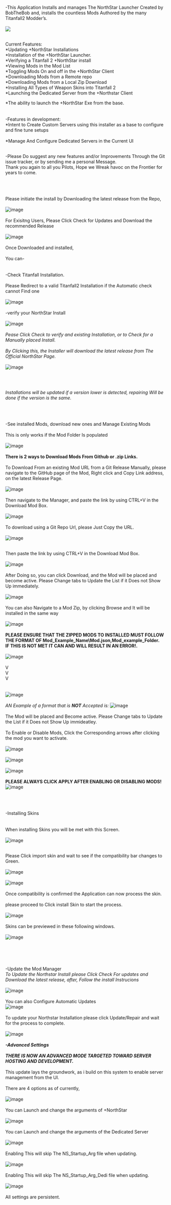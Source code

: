 
-This Application Installs and manages The NorthStar Launcher Created by BobTheBob and, installs the countless Mods Authored by the many Titanfall2 Modder’s.
<br /><br />
![](Preview.gif)
<br /><br />

Current Features:
<br />
*Updating +NorthStar Installations
<br />
*Installation of the +NorthStar Launcher.
<br />
*Verifying a Titanfall 2 +NorthStar install
<br />
*Viewing Mods in the Mod List
<br />
*Toggling Mods On and off in the +NorthStar Client
<br />
*Downloading Mods from a Remote repo
<br />
*Downloading Mods from a Local Zip Download
<br />
*Installing All Types of Weapon Skins into Titanfall 2
<br />
*Launching the Dedicated Server from the +Northstar Client
<br />

*The ability to launch the +NorthStar Exe from the base.
<br /><br /><br />
-Features in development:
<br />
*Intent to Create Custom Servers using this installer as a base to configure and fine tune setups
<br />
<br />
*Manage And Configure Dedicated Servers in the Current UI
<br /><br />

-Please Do suggest any new features and/or Improvements Through the Git issue tracker, or by sending me a personal Message.
<br />
Thank you again to all you Pilots, Hope we Wreak havoc on the Frontier for years to come.
<br /><br /><br /><br />


Please initiate the install by Downloading the latest release from the Repo,
<br /><br />
![image](https://user-images.githubusercontent.com/23240514/150025911-aacaf334-cc33-4239-94d7-512cfb84fe49.png)
<br /><br />
For Exisitng Users, Please Click Check for Updates and Download the recommended Release<br /><br />
![image](https://user-images.githubusercontent.com/23240514/150024995-41b49d70-fedc-40cc-9ad6-d9f3dbf2801b.png)<br /><br />
Once Downloaded and installed,
<br /><br />
You can-
<br /><br /><br />
-Check Titanfall Installation.
<br /><br />
Please Redirect to a valid Titanfall2 Installation if the Automatic check cannot Find one
<br /><br />
![image](https://user-images.githubusercontent.com/23240514/150023304-d583c3ca-9785-4344-b4b9-136062d5f1dd.png)<br /><br />
-verify your NorthStar Install
<br /><br />
![image](https://user-images.githubusercontent.com/23240514/150023333-cc9f6b04-7327-4b7a-a31c-03f9c03c81a7.png)<br /><br />
*Pease Click Check to verify and existing Installation, or to Check for a Manually placed Install.*
<br /><br />
*By Clicking this, the Installer will download the latest release from The Official NorthStar Page.*
<br /><br />
![image](https://user-images.githubusercontent.com/23240514/150023447-444f8619-c836-4284-a00a-cc9b79d91046.png)

<br /><br />

*Installations will be updated if a version lower is detected, repairing Will be done if the version is the same.*
<br /><br /><br /><br />


-See installed Mods, download new ones and Manage Existing Mods
<br /><br />
This is only works if the Mod Folder Is populated
<br /><br />
![image](https://user-images.githubusercontent.com/23240514/150023494-27a2fbf0-f857-4d90-b1dd-cf2615c62e64.png)<br /><br />
**There is 2 ways to Download Mods From Github or .zip Links.**
<br /><br />
To Download From an existing Mod URL from a Git Release Manually, please navigate to the GitHub page of the Mod, Right click and Copy Link address, on the latest Release Page.
<br /><br />
![image](https://user-images.githubusercontent.com/23240514/147835593-98d160b4-8cf0-45f3-81ab-77d9671e09d0.png)
<br /><br />
Then navigate to the Manager, and paste the link by using CTRL+V in the Download Mod Box.
<br /><br />
![image](https://user-images.githubusercontent.com/23240514/150023535-fdea8372-54d1-47f8-9d55-3975c4c71f01.png)<br /><br />
To download using a Git Repo Url, please Just Copy the URL.
 <br /><br />
![image](https://user-images.githubusercontent.com/23240514/148283718-ee19cd13-002d-4069-be3e-78477d7cb0c8.png)
<br /><br />

Then paste the link by using CTRL+V in the Download Mod Box.
<br /><br />
![image](https://user-images.githubusercontent.com/23240514/150023667-0f04b775-0bc7-4f55-86e3-794fae1beea0.png)<br /><br />
After Doing so, you can click Download, and the Mod will be placed and become active. Please Change tabs to Update the List if it Does not Show Up immediately.
<br /><br />
![image](https://user-images.githubusercontent.com/23240514/147835540-e93c868d-9d61-421c-8d4b-154084400a87.png)
<br /><br />
You can also Navigate to a Mod Zip, by clicking Browse and It will be installed in the same way
<br /><br />
![image](https://user-images.githubusercontent.com/23240514/150023755-4888fafc-5f2a-4fc2-91c4-daecbd55d1ab.png)<br /><br />
**PLEASE ENSURE THAT THE ZIPPED MODS TO INSTALLED MUST FOLLOW THE FORMAT OF Mod_Example_Name\Mod.json,Mod_example_Folder.
<br/>
IF THIS IS NOT MET IT CAN AND WILL RESULT IN AN ERROR!.**
<br/><br/>
![image](https://user-images.githubusercontent.com/23240514/148310616-36f87bcb-95e9-45e5-8f8f-2a144e726d8f.png)
<br/><br/>
V<br/>
V<br/>
V
<br/>
<br/><br/>
![image](https://user-images.githubusercontent.com/23240514/148310762-11f751db-73d8-4975-b1cb-5061bb8d4f46.png)
<br/><br/>
*AN Example of a format that is **NOT** Accepted is:*
 ![image](https://user-images.githubusercontent.com/23240514/148310685-e3eb00df-6ffe-4767-b5d4-c26aab1ed6c1.png)
<br/><br/>
The Mod will be placed and Become active. Please Change tabs to Update the List if it Does not Show Up immideatley.
<br /><br />
To Enable or Disable Mods, Click the Corresponding arrows after clicking the mod you want to activate.
<br /><br />
![image](https://user-images.githubusercontent.com/23240514/150023807-0ba63ffc-7aef-43c1-a959-1e11f7301928.png)<br /><br />
![image](https://user-images.githubusercontent.com/23240514/150023889-e7172ba0-b4f6-4e34-8591-ba4dc0ef0abf.png)<br /><br />
![image](https://user-images.githubusercontent.com/23240514/150024067-9b641b7a-e965-44ca-8dcf-69088aba785d.png)<br /><br />
**PLEASE ALWAYS CLICK APPLY AFTER ENABLING OR DISABLING MODS!**
<br />
![image](https://user-images.githubusercontent.com/23240514/150024129-d18e51b2-f349-49bd-8a49-3a5a57bb0ded.png)<br /><br /><br /><br />

-Installing Skins<br />
<br /><br />
When installing Skins you will be met with this Screen.
<br /><br />
![image](https://user-images.githubusercontent.com/23240514/150025788-32fdcb88-a6f9-496d-bb04-688331a07fbe.png)
<br /><br />

Please Click import skin and wait to see if the compatibility bar changes to Green.
<br /><br />
![image](https://user-images.githubusercontent.com/23240514/150025256-dfa4ab0c-2362-4688-b45a-2e2276eef60a.png)<br /><br />
![image](https://user-images.githubusercontent.com/23240514/150025237-6f597c97-13a9-4fb7-99c5-65891d3b1e22.png)<br /><br />
Once compatibility is confirmed the Application can now process the skin.
<br /><br />
please proceed to Click install Skin to start the process.
<br /><br />
![image](https://user-images.githubusercontent.com/23240514/150025271-91c20743-f333-4854-95d6-689dfdaa110f.png)
<br /><br />
Skins can be previewed in these following windows.
<br /><br />
![image](https://user-images.githubusercontent.com/23240514/150025315-0d3b3dae-c001-4605-9ba6-26ec96ddcc44.png)

<br /><br /><br /><br />
-Update the Mod Manager<br />
*To Update the Northstar Install please Click Check For updates and Download the latest release, after, Follow the install Instrucions*
<br /><br />
![image](https://user-images.githubusercontent.com/23240514/147835148-8c8f1b0f-8367-4159-8505-d82104349af8.png)
<br /><br />
You can also Configure Automatic Updates
<br />
![image](https://user-images.githubusercontent.com/23240514/147835800-4a4c7cb3-973f-4ea1-b8c7-fd7a6b3596fc.png)
<br /><br />
To update your Northstar Installation please click Update/Repair and wait for the process to complete.
<br /><br />
![image](https://user-images.githubusercontent.com/23240514/150024939-a6898b5b-1395-4985-97db-14947a907296.png)<br /><br />
***-Advanced Settings***<br /><br />
***THERE IS NOW AN ADVANCED MODE TARGETED TOWARD SERVER HOSTING AND DEVELOPMENT.***<br /><br />
This update lays the groundwork, as i build on this system to enable server management from the UI.
<br /><br />
There are 4 options as of currently,<br /><br />
![image](https://user-images.githubusercontent.com/23240514/150024540-664ef877-1343-4e77-b34a-3d54bcc735ca.png)
<br /><br />
You can Launch and change the arguments of +NorthStar
<br /><br />
![image](https://user-images.githubusercontent.com/23240514/150024575-f105b033-3480-44a6-95da-49fd9c312997.png)
<br /><br />
You can Launch and change the arguments of the Dedicated Server<br /><br />
![image](https://user-images.githubusercontent.com/23240514/150024600-dd8d17b0-94a1-487f-a78d-dc3da58c669f.png)
<br /><br />
Enabling This will skip The NS_Startup_Arg file when updating.<br /><br />
![image](https://user-images.githubusercontent.com/23240514/150024613-7e163acb-2ca3-44cc-83bb-3263556c3f0e.png)
<br /><br />
Enabling This will skip The NS_Startup_Arg_Dedi file when updating.<br /><br />
![image](https://user-images.githubusercontent.com/23240514/150024652-65228a5a-04ee-4378-8432-8eb13907e5c5.png)
<br /><br />
All settings are persistent.
<br /><br />





